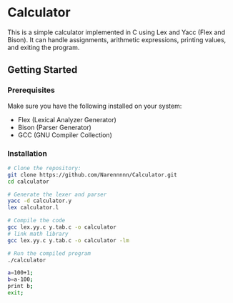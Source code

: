 # Calculator

This is a simple calculator implemented in C using Lex and Yacc (Flex and Bison). It can handle assignments, arithmetic expressions, printing values, and exiting the program.

## Getting Started

### Prerequisites

Make sure you have the following installed on your system:

- Flex (Lexical Analyzer Generator)
- Bison (Parser Generator)
- GCC (GNU Compiler Collection)

### Installation

 
 ```bash
# Clone the repository:
git clone https://github.com/Narennnnn/Calculator.git
cd calculator
```

```bash
# Generate the lexer and parser
yacc -d calculator.y
lex calculator.l
```


```bash
# Compile the code
gcc lex.yy.c y.tab.c -o calculator
# link math library
gcc lex.yy.c y.tab.c -o calculator -lm


```


```bash
# Run the compiled program
./calculator
```

```bash
a=100+1;
b=a-100;
print b;
exit;

```